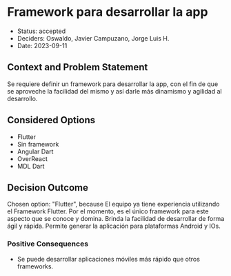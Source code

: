 # Framework para desarrollar la app

* Status: accepted
* Deciders: Oswaldo, Javier Campuzano, Jorge Luis H.
* Date: 2023-09-11

## Context and Problem Statement

Se requiere definir un framework para desarrollar la app, con el fin de que se aproveche la facilidad del mismo y así darle más dinamismo y agilidad al desarrollo.

## Considered Options

* Flutter
* Sin framework
* Angular Dart
* OverReact
* MDL Dart

## Decision Outcome

Chosen option: "Flutter", because El equipo ya tiene experiencia utilizando el Framework Flutter. Por el momento, es el único framework para este aspecto que se conoce y domina. Brinda la facilidad de desarrollar de forma ágil y rápida. Permite generar la aplicación para plataformas Android y IOs.

### Positive Consequences

* Se puede desarrollar aplicaciones móviles más rápido que otros frameworks.
